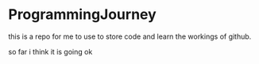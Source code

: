 # ProgrammingJourney

this is a repo for me to use to store code and learn the workings of github.

so far i think it is going ok